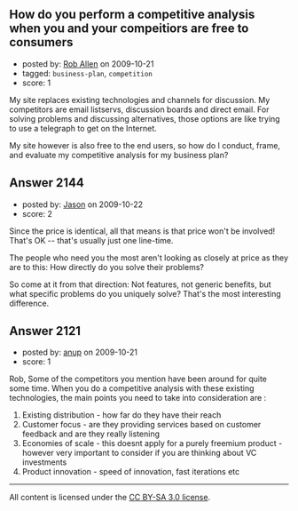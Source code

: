 ## How do you perform a competitive analysis when you and your compeitiors are free to consumers

- posted by: [Rob Allen](https://stackexchange.com/users/-1/604-rob-allen) on 2009-10-21
- tagged: `business-plan`, `competition`
- score: 1

My site replaces existing technologies and channels for discussion. My competitors are email listservs, discussion boards and direct email. For solving problems and discussing alternatives, those options are like trying to use a telegraph to get on the Internet. 

My site however is also free to the end users, so how do I conduct, frame, and evaluate my competitive analysis for my business plan?


## Answer 2144

- posted by: [Jason](https://stackexchange.com/users/-1/2-jason) on 2009-10-22
- score: 2

Since the price is identical, all that means is that price won't be involved!  That's OK -- that's usually just one line-time.

The people who need you the most aren't looking as closely at price as they are to this: How directly do you solve their problems?

So come at it from that direction: Not features, not generic benefits, but what specific problems do you uniquely solve?  That's the most interesting difference.


## Answer 2121

- posted by: [anup](https://stackexchange.com/users/-1/475-anup) on 2009-10-21
- score: 1

Rob,
  Some of the competitors you mention have been around for quite some time. When you do a competitive analysis with these existing technologies, the main points you need to take into consideration are :

 1. Existing distribution - how far do they have their reach
 2. Customer focus - are they providing services based on customer feedback and are they really listening 
 3. Economies of scale - this doesnt apply for a purely freemium product - however very important to consider if you are thinking about VC investments
 4. Product innovation - speed of innovation, fast iterations etc



 





---

All content is licensed under the [CC BY-SA 3.0 license](https://creativecommons.org/licenses/by-sa/3.0/).
